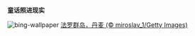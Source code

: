 
**童话照进现实**

![bing-wallpaper](https://www.bing.com/th?id=OHR.SaksunFaroe_ZH-CN7150180006_1920x1080.jpg)
[法罗群岛，丹麦 (© miroslav_1/Getty Images)](https://www.bing.com/search?q=%E6%B3%95%E7%BD%97%E7%BE%A4%E5%B2%9B&amp;form=hpcapt&amp;mkt=zh-cn)
  